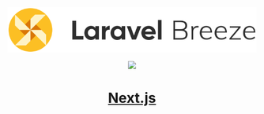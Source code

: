 <p align="center">
    <a href="https://laravel.com/docs/master/starter-kits">
        <img src="/art/breeze.svg" alt="Logo Next Js">
    </a>
</p>

<p align="center">
  <a href="https://nextjs.org">
    <picture>
      <source media="(prefers-color-scheme: dark)" srcset="https://assets.vercel.com/image/upload/v1662130559/nextjs/Icon_dark_background.png">
      <img src="https://assets.vercel.com/image/upload/v1662130559/nextjs/Icon_light_background.png" height="128">
    </picture>
          <h1 align="center">Next.js</h1>

  </a>
</p>
